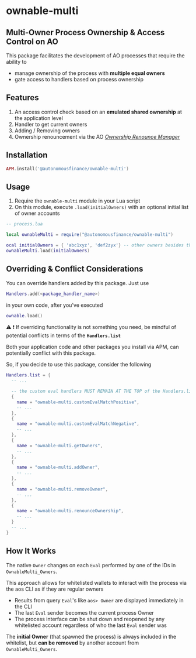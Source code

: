 # ownable-multi

## Multi-Owner Process Ownership & Access Control on AO

This package facilitates the development of AO processes that require the ability to

- manage ownership of the process with **multiple equal owners**
- gate access to handlers based on process ownership

## Features

1. An access control check based on an **emulated shared ownership** at the application level
2. Handler to get current owners
3. Adding / Removing owners
4. Ownership renouncement via the AO [_Ownership Renounce Manager_](https://github.com/Autonomous-Finance/ao-ownership-renounce-manager)

## Installation

```lua
APM.install('@autonomousfinance/ownable-multi')
```

## Usage

1. Require the `ownable-multi` module in your Lua script
2. On this module, execute `.load(initialOwners)` with an optional initial list of owner accounts

```lua
-- process.lua

local ownableMulti = require("@autonomousfinance/ownable-multi")

ocal initialOwners = { 'abc1xyz', 'def2zyx'} -- other owners besides the process deployer
ownableMulti.load(initialOwners)
```

## Overriding & Conflict Considerations

You can override handlers added by this package. Just use
```lua
Handlers.add(<package_handler_name>)
```
in your own code, after you've executed 
```lua
ownable.load()
```

⚠️ ❗️ If overriding functionality is not something you need, be mindful of potential conflicts in terms of the **`Handlers.list`**

Both your application code and other packages you install via APM, can potentially conflict with this package.

So, if you decide to use this package, consider the following

```lua
Handlers.list = {
  -- ...

  -- the custom eval handlers MUST REMAIN AT THE TOP of the Handlers.list
  { 
    name = "ownable-multi.customEvalMatchPositive",
    -- ... 
  },
  { 
    name = "ownable-multi.customEvalMatchNegative",
    -- ... 
  },
  { 
    name = "ownable-multi.getOwners", 
    -- ... 
  },
  { 
    name = "ownable-multi.addOwner", 
    -- ... 
  },
  { 
    name = "ownable-multi.removeOwner", 
    -- ... 
  },
  { 
    name = "ownable-multi.renounceOwnership", 
    -- ... 
  }
  -- ...
}
```

## How It Works

The native `Owner` changes on each `Eval` performed by one of the IDs in `OwnableMulti_Owners`.

This approach allows for whitelisted wallets to interact with the process via the aos CLI as if they are regular owners
   - Results from query `Eval`'s like `aos> Owner` are displayed immediately in the CLI
   - The last `Eval` sender becomes the current process Owner
   - The process interface can be shut down and reopened by any whitelisted account regardless of who the last `Eval` sender was

The **initial Owner** (that spawned the process) is always included in the whitelist, but **can be removed** by another account from `OwnableMulti_Owners`.